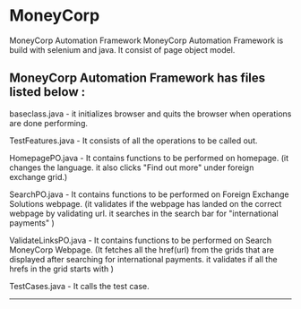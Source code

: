 # MoneyCorp
MoneyCorp Automation Framework
MoneyCorp Automation Framework is build with selenium and java.  It consist of page object model. 



MoneyCorp Automation Framework has files listed below :
-------------------------------------------------------
baseclass.java - it initializes browser and quits the browser when operations are done performing.

TestFeatures.java - It consists of all the operations to be called out.

HomepagePO.java - It contains functions to be performed on homepage. 
                  (it changes the language. it also clicks "Find out more" under foreign exchange grid.)
                
SearchPO.java - It contains functions to be performed on Foreign Exchange Solutions webpage. 
                (it validates if the webpage has landed on the correct webpage by validating url. it searches in the search bar for "international payments" )
                
ValidateLinksPO.java - It contains functions to be performed on Search MoneyCorp Webpage.
                       (It fetches all the href(url) from the grids that are displayed after searching for international payments. it validates if all the hrefs in the grid starts with )
                       
TestCases.java - It calls the test case.

----------------------------------------------------------------
